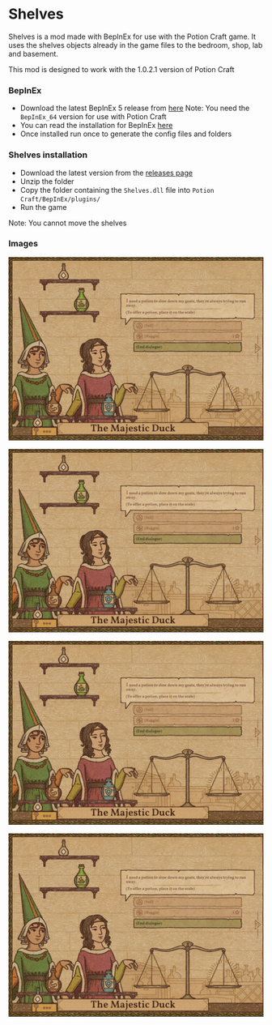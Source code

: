 # Shelves
Shelves is a mod made with BepInEx for use with the Potion Craft game. It uses the shelves objects already in the game files to the bedroom, shop, lab and basement.

This mod is designed to work with the 1.0.2.1 version of Potion Craft

### BepInEx
- Download the latest BepInEx 5 release from [here](https://github.com/BepInEx/BepInEx/releases)
Note: You need the `BepInEx_64` version for use with Potion Craft
- You can read the installation for BepInEx [here](https://docs.bepinex.dev/articles/user_guide/installation/index.html)
- Once installed run once to generate the config files and folders

### Shelves installation
- Download the latest version from the [releases page](https://github.com/MattDeDuck/Shelves/releases)
- Unzip the folder
- Copy the folder containing the `Shelves.dll` file into `Potion Craft/BepInEx/plugins/`
- Run the game


Note: You cannot move the shelves


### Images

![Shop](https://github.com/MattDeDuck/Shelves/blob/master/screen1.png)

![Bedroom](https://github.com/MattDeDuck/Shelves/blob/master/screen1.png)

![Lab](https://github.com/MattDeDuck/Shelves/blob/master/screen1.png)

![Basement](https://github.com/MattDeDuck/Shelves/blob/master/screen1.png)